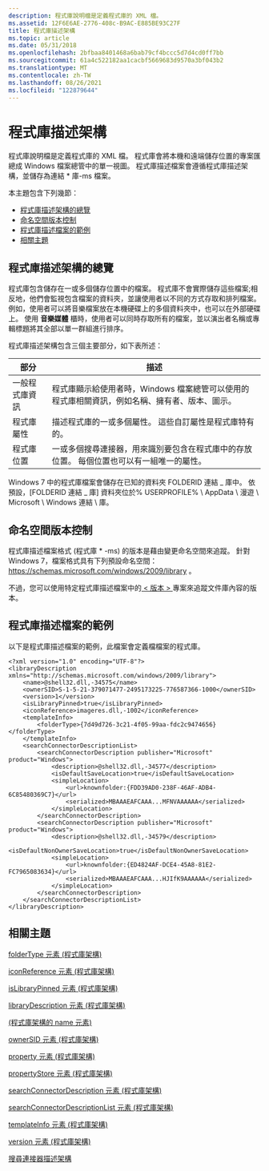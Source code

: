 ```yaml
---
description: 程式庫說明檔是定義程式庫的 XML 檔。
ms.assetid: 12F6E6AE-2776-408c-B9AC-E885BE93C27F
title: 程式庫描述架構
ms.topic: article
ms.date: 05/31/2018
ms.openlocfilehash: 2bfbaa8401468a6bab79cf4bccc5d7d4cd0ff7bb
ms.sourcegitcommit: 61a4c522182aa1cacbf5669683d9570a3bf043b2
ms.translationtype: MT
ms.contentlocale: zh-TW
ms.lasthandoff: 08/26/2021
ms.locfileid: "122879644"
---
```

# <a name="library-description-schema"></a>程式庫描述架構

程式庫說明檔是定義程式庫的 XML 檔。 程式庫會將本機和遠端儲存位置的專案匯總成 Windows 檔案總管中的單一視圖。 程式庫描述檔案會遵循程式庫描述架構，並儲存為連結 \* 庫-ms 檔案。

本主題包含下列幾節：

-   [程式庫描述架構的總覽](#overview-of-the-library-description-schema)
-   [命名空間版本控制](#namespace-versioning)
-   [程式庫描述檔案的範例](#example-of-a-library-description-file)
-   [相關主題](#related-topics)

## <a name="overview-of-the-library-description-schema"></a>程式庫描述架構的總覽

程式庫包含儲存在一或多個儲存位置中的檔案。 程式庫不會實際儲存這些檔案;相反地，他們會監視包含檔案的資料夾，並讓使用者以不同的方式存取和排列檔案。 例如，使用者可以將音樂檔案放在本機硬碟上的多個資料夾中，也可以在外部硬碟上。 使用 **音樂媒體** 櫃時，使用者可以同時存取所有的檔案，並以演出者名稱或專輯標題將其全部以單一群組進行排序。

程式庫描述架構包含三個主要部分，如下表所述：



| 部分                        | 描述                                                                                                                                                |
|-----------------------------|------------------------------------------------------------------------------------------------------------------------------------------------------------|
| 一般程式庫資訊 | 程式庫顯示給使用者時，Windows 檔案總管可以使用的程式庫相關資訊，例如名稱、擁有者、版本、圖示。                   |
| 程式庫屬性          | 描述程式庫的一或多個屬性。 這些自訂屬性是程式庫特有的。                                                     |
| 程式庫位置           | 一或多個搜尋連接器，用來識別要包含在程式庫中的存放位置。 每個位置也可以有一組唯一的屬性。 |



 

Windows 7 中的程式庫檔案會儲存在已知的資料夾 FOLDERID 連結 \_ 庫中。 依預設，[FOLDERID 連結 \_ 庫] 資料夾位於% USERPROFILE% \\ AppData \\ 漫遊 \\ Microsoft \\ Windows 連結 \\ 庫。

## <a name="namespace-versioning"></a>命名空間版本控制

程式庫描述檔案格式 (程式庫 \* -ms) 的版本是藉由變更命名空間來追蹤。 針對 Windows 7，檔案格式具有下列預設命名空間： https://schemas.microsoft.com/windows/2009/library 。

不過，您可以使用特定程式庫描述檔案中的[ &lt; 版本 &gt; ](schema-library-version.md)專案來追蹤文件庫內容的版本。

## <a name="example-of-a-library-description-file"></a>程式庫描述檔案的範例

以下是程式庫描述檔案的範例，此檔案會定義檔檔案的程式庫。


```
<?xml version="1.0" encoding="UTF-8"?>
<libraryDescription xmlns="http://schemas.microsoft.com/windows/2009/library">
    <name>@shell32.dll,-34575</name>
    <ownerSID>S-1-5-21-379071477-2495173225-776587366-1000</ownerSID>
    <version>1</version>
    <isLibraryPinned>true</isLibraryPinned>
    <iconReference>imageres.dll,-1002</iconReference>
    <templateInfo>
        <folderType>{7d49d726-3c21-4f05-99aa-fdc2c9474656}</folderType>
    </templateInfo>
    <searchConnectorDescriptionList>
        <searchConnectorDescription publisher="Microsoft" product="Windows">
            <description>@shell32.dll,-34577</description>
            <isDefaultSaveLocation>true</isDefaultSaveLocation>
            <simpleLocation>
                <url>knownfolder:{FDD39AD0-238F-46AF-ADB4-6C85480369C7}</url>
                <serialized>MBAAAEAFCAAA...MFNVAAAAAA</serialized>
            </simpleLocation>
        </searchConnectorDescription>
        <searchConnectorDescription publisher="Microsoft" product="Windows">
            <description>@shell32.dll,-34579</description>
            <isDefaultNonOwnerSaveLocation>true</isDefaultNonOwnerSaveLocation>
            <simpleLocation>
                <url>knownfolder:{ED4824AF-DCE4-45A8-81E2-FC7965083634}</url>
                <serialized>MBAAAEAFCAAA...HJIfK9AAAAAA</serialized>
            </simpleLocation>
        </searchConnectorDescription>
    </searchConnectorDescriptionList>
</libraryDescription>
```



## <a name="related-topics"></a>相關主題

<dl> <dt>

[folderType 元素 (程式庫架構) ](schema-library-foldertype.md)
</dt> <dt>

[iconReference 元素 (程式庫架構) ](schema-library-iconreference.md)
</dt> <dt>

[isLibraryPinned 元素 (程式庫架構) ](schema-library-islibrarypinned.md)
</dt> <dt>

[libraryDescription 元素 (程式庫架構) ](schema-librarydescription.md)
</dt> <dt>

[ (程式庫架構的 name 元素) ](schema-library-name.md)
</dt> <dt>

[ownerSID 元素 (程式庫架構) ](schema-library-ownersid.md)
</dt> <dt>

[property 元素 (程式庫架構) ](schema-library-property.md)
</dt> <dt>

[propertyStore 元素 (程式庫架構) ](schema-library-propertystore.md)
</dt> <dt>

[searchConnectorDescription 元素 (程式庫架構) ](schema-library-searchconnectordescription.md)
</dt> <dt>

[searchConnectorDescriptionList 元素 (程式庫架構) ](schema-library-searchconnectordescriptionlist.md)
</dt> <dt>

[templateInfo 元素 (程式庫架構) ](schema-library-templateinfo.md)
</dt> <dt>

[version 元素 (程式庫架構) ](schema-library-version.md)
</dt> <dt>

[搜尋連接器描述架構](../search/search-sconn-desc-schema-entry.md)
</dt> </dl>

 

 
